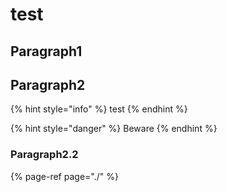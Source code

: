 # test

## Paragraph1

## Paragraph2

{% hint style="info" %}
test
{% endhint %}

{% hint style="danger" %}
Beware
{% endhint %}

### Paragraph2.2



{% page-ref page="./" %}

